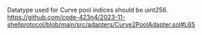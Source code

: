 Datatype used for Curve pool indices should be uint256.
https://github.com/code-423n4/2023-11-shellprotocol/blob/main/src/adapters/Curve2PoolAdapter.sol#L65